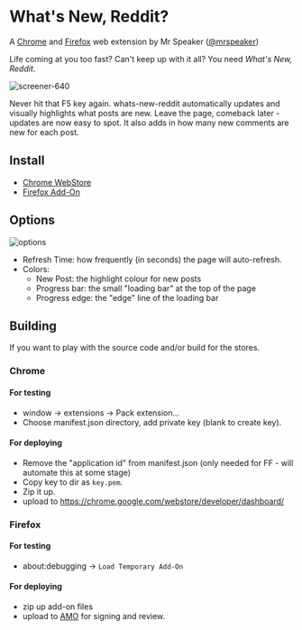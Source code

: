 # What's New, Reddit?

A [Chrome](https://chrome.google.com/webstore/detail/whats-new-reddit/lmfhahhaacglnpjlfincodafedalgeai) and [Firefox](https://addons.mozilla.org/en-US/firefox/addon/whats-new-reddit/) web extension by Mr Speaker ([@mrspeaker](http://twitter.com/mrspeaker))

Life coming at you too fast? Can't keep up with it all? You need *What's New, Reddit*.

![screener-640](https://cloud.githubusercontent.com/assets/129330/26464043/681ad646-4154-11e7-9e62-40e53716f0aa.jpg)

Never hit that F5 key again. whats-new-reddit automatically updates and visually highlights what posts are new. Leave the page, comeback later - updates are now easy to spot. It also adds in how many new comments are new for each post.

## Install

* [Chrome WebStore](https://chrome.google.com/webstore/detail/whats-new-reddit/lmfhahhaacglnpjlfincodafedalgeai)
* [Firefox Add-On](https://addons.mozilla.org/en-US/firefox/addon/whats-new-reddit/)

## Options

![options](https://cloud.githubusercontent.com/assets/129330/26464649/8a68e006-4156-11e7-8a0b-c47750464390.png)

* Refresh Time: how frequently (in seconds) the page will auto-refresh.
* Colors:
  * New Post: the highlight colour for new posts
  * Progress bar: the small "loading bar" at the top of the page
  * Progress edge: the "edge" line of the loading bar

## Building

If you want to play with the source code and/or build for the stores.

### Chrome

#### For testing

* window -> extensions -> Pack extension...
* Choose manifest.json directory, add private key (blank to create key).

#### For deploying

* Remove the "application id" from manifest.json (only needed for FF - will automate this at some stage)
* Copy key to dir as `key.pem`.
* Zip it up.
* upload to https://chrome.google.com/webstore/developer/dashboard/

### Firefox

#### For testing

* about:debugging -> `Load Temporary Add-On`

#### For deploying

* zip up add-on files
* upload to [AMO](https://addons.mozilla.org/en-US/developers/addons) for signing and review.
